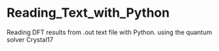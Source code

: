 # Reading_Text_with_Python
Reading DFT results from .out text file with Python. using the quantum solver Crystal17
